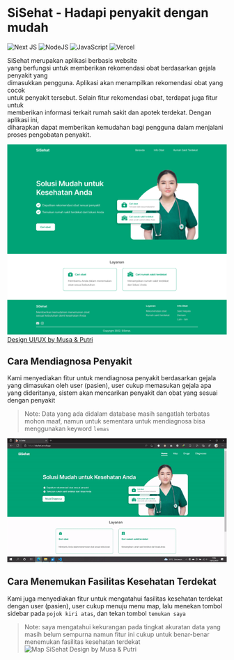 # SiSehat - Hadapi penyakit dengan mudah
![Next JS](https://img.shields.io/badge/Next-black?style=for-the-badge&logo=next.js&logoColor=white)
![NodeJS](https://img.shields.io/badge/node.js-6DA55F?style=for-the-badge&logo=node.js&logoColor=white)
![JavaScript](https://img.shields.io/badge/javascript-%23323330.svg?style=for-the-badge&logo=javascript&logoColor=%23F7DF1E)
![Vercel](https://img.shields.io/badge/vercel-%23000000.svg?style=for-the-badge&logo=vercel&logoColor=white)

SiSehat merupakan aplikasi berbasis website <br>
yang berfungsi untuk memberikan rekomendasi obat berdasarkan gejala penyakit yang <br>
dimasukkan pengguna. Aplikasi akan menampilkan rekomendasi obat yang cocok <br>
untuk penyakit tersebut. Selain fitur rekomendasi obat, terdapat juga fitur untuk <br>
memberikan informasi terkait rumah sakit dan apotek terdekat. Dengan aplikasi ini, <br>
diharapkan dapat memberikan kemudahan bagi pengguna dalam menjalani proses  pengobatan penyakit.

![Beranda SiSehat Design by Musa & Putri](github/Beranda.png)
[Design UI/UX by Musa & Putri](https://www.figma.com/file/DjAi2w4tduhSyrbDmjR8R0/SiSehat?node-id=1%3A3)

## Cara Mendiagnosa Penyakit
Kami menyediakan fitur untuk mendiagnosa penyakit berdasarkan gejala yang dimasukan oleh user (pasien), user cukup memasukan gejala apa yang dideritanya, sistem akan mencarikan penyakit dan obat yang sesuai dengan penyakit 

> Note: Data yang ada didalam database masih sangatlah terbatas mohon maaf, namun untuk sementara untuk mendiagnosa bisa menggunakan keyword `lemas`

![Beranda SiSehat Design by Musa & Putri](github/Diagnosa_Penyakit2.gif)

## Cara Menemukan Fasilitas Kesehatan Terdekat
Kami juga menyediakan fitur untuk mengatahui fasilitas kesehatan terdekat dengan user (pasien), user cukup menuju menu map, lalu menekan tombol sidebar pada `pojok kiri atas`, dan tekan tombol `temukan saya`

> Note: saya mengatahui kekurangan pada tingkat akuratan data yang masih belum sempurna namun fitur ini cukup untuk benar-benar menemukan fasilitas kesehatan terdekat
![Map SiSehat Design by Musa & Putri](github/Map2.gif)